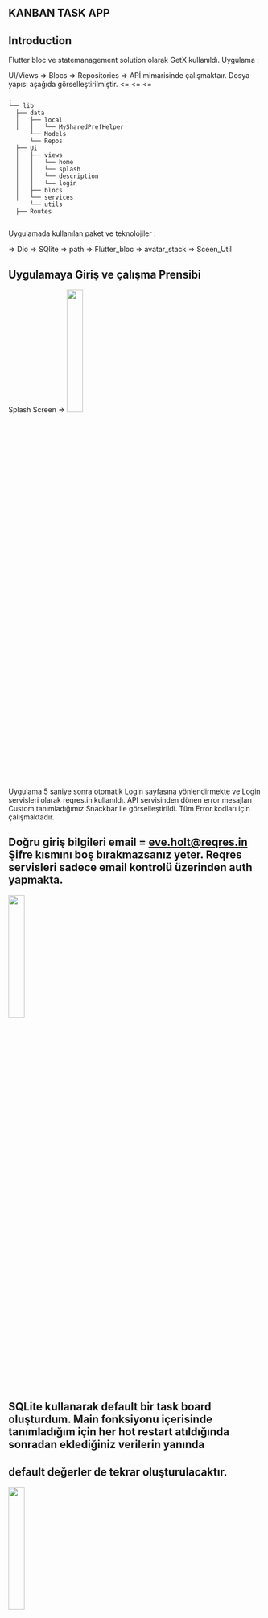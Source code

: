 ## KANBAN TASK APP

## Introduction

Flutter bloc ve statemanagement solution olarak GetX kullanıldı. 
Uygulama : 

UI/Views   =>   Blocs  =>    Repositories  =>    APİ      mimarisinde çalışmaktaır. Dosya yapısı aşağıda görselleştirilmiştir. 
           <=          <=                  <=
          
         
```
.
└── lib
  ├── data
  │   ├── local
  │   │   └── MySharedPrefHelper
      └── Models
      └── Repos
  ├── Ui
  │   ├── views
  │   │   └── home
  │   │   └── splash
  │   │   └── description
  │   │   └── login
  │   ├── blocs
  │   └── services
      └── utils
  ├── Routes
 
```

Uygulamada kullanılan paket ve teknolojiler :

=> Dio
=> SQlite
=> path
=> Flutter_bloc
=> avatar_stack
=> Sceen_Util

## Uygulamaya Giriş ve çalışma Prensibi


Splash Screen => <img src="https://github.com/burakcetn/rast_mobile_kanban/assets/45536352/595ba352-982a-449a-9eaa-8217f6a27109" width=25% height=25%>

 Uygulama 5 saniye sonra otomatik Login sayfasına yönlendirmekte ve Login servisleri olarak reqres.in kullanıldı. 
 API servisinden dönen error mesajları Custom tanımladığımız Snackbar ile görselleştirildi. Tüm Error kodları için çalışmaktadır.

## Doğru giriş bilgileri   email = eve.holt@reqres.in   Şifre kısmını boş bırakmazsanız yeter. Reqres servisleri sadece email kontrolü üzerinden auth yapmakta.

<img src="https://github.com/burakcetn/rast_mobile_kanban/assets/45536352/6f9ed1de-bc3c-4899-b0f8-2ed6595e7544" width=25% height=25%>  

## SQLite kullanarak default bir task board oluşturdum. Main fonksiyonu içerisinde tanımladığım için her hot restart atıldığında sonradan eklediğiniz verilerin yanında
## default değerler de tekrar oluşturulacaktır.
<img src="https://github.com/burakcetn/rast_mobile_kanban/assets/45536352/66250acb-69a4-4b6b-95e9-524d022007a6" width=25% height=25%>  

## Task Card'larına tıklandığında detay safasına yönlendirirken uzun basmada Drag&Drop özelliği aktif olur ve taşımak istediğiniz Listenin Title'ına bırakıldığında taşınmak istenen Task aktarılır.
Detay sayfasına eklediğim delete butonu ile istenen task direkt database'den silinir. Detay sayfası , onDrag ve onDrop aşamaları sırasıyla aşağıda gösterilmiştir.

 <img src="https://github.com/burakcetn/rast_mobile_kanban/assets/45536352/e935537c-04e0-4bdc-80cc-97abc36c7d92" width=25% height=25%>  
 <img src="https://github.com/burakcetn/rast_mobile_kanban/assets/45536352/541f9d8b-cc10-419b-b353-c38ca633d1a0" width=25% height=25%>  
 <img src="https://github.com/burakcetn/rast_mobile_kanban/assets/45536352/58d31205-b037-4e22-90d3-23c5d6f24344" width=25% height=25%>  

## Yeni Task ekleme ekranı 

Floating action button'a tanımlanan AlertDialog ile dilediğiniz statuste task ekleyebilirsiniz. 

## EKLERKEN status kısmına girilmesi gereken key değerler => backlog , todo , inprogress , done   

<img src="https://github.com/burakcetn/rast_mobile_kanban/assets/45536352/b0c60f01-7a31-4c64-86e1-2de23bbb3fd3" width=25% height=25%>  



